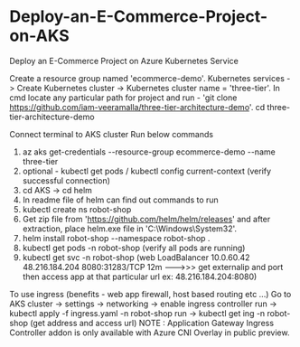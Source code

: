 # Deploy-an-E-Commerce-Project-on-AKS
Deploy an E-Commerce Project on Azure Kubernetes Service

Create a resource group named 'ecommerce-demo'.
Kubernetes services -> Create Kubernetes cluster -> Kubernetes cluster name = 'three-tier'.
In cmd locate any particular path for project and run - 'git clone https://github.com/iam-veeramalla/three-tier-architecture-demo'.
cd three-tier-architecture-demo


Connect terminal to AKS cluster
Run below commands 
1. az aks get-credentials --resource-group ecommerce-demo --name three-tier
2. optional - kubectl get pods / kubectl config current-context (verify successful connection)
3. cd AKS -> cd helm
4. In readme file of helm can find out commands to run
5. kubectl create ns robot-shop
6. Get zip file from 'https://github.com/helm/helm/releases' and after extraction, place helm.exe file in 'C:\Windows\System32'.
7. helm install robot-shop --namespace robot-shop .
8. kubectl get pods -n robot-shop (verify all pods are running)
9. kubectl get svc -n robot-shop (web  LoadBalancer  10.0.60.42  48.216.184.204  8080:31283/TCP  12m --->>> get externalip and port then access app at that particular url ex: 48.216.184.204:8080)




To use ingress (benefits - web app firewall, host based routing etc ...)
Go to AKS cluster -> settings -> networking -> enable ingress controller
run -> kubectl apply -f ingress.yaml -n robot-shop
run -> kubectl get ing -n robot-shop (get address and access url)
NOTE : Application Gateway Ingress Controller addon is only available with Azure CNI Overlay in public preview.
